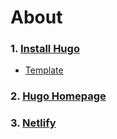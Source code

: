 # About

### 1. [Install Hugo](https://github.com/QubitSecurity/howto/blob/main/website/hugo.md)
- [Template](https://github.com/QubitSecurity/howto/blob/main/website/hugoTemplate.md)

### 2. [Hugo Homepage](https://gohugo.io/)

### 3. [Netlify](https://www.netlify.com/)
